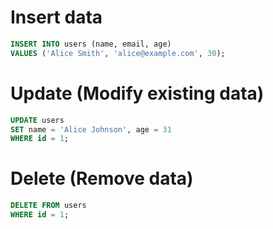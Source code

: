 # Insert data
```sql
INSERT INTO users (name, email, age)
VALUES ('Alice Smith', 'alice@example.com', 30);
```

# Update (Modify existing data)
```sql
UPDATE users
SET name = 'Alice Johnson', age = 31
WHERE id = 1;
```


# Delete (Remove data)
```sql
DELETE FROM users
WHERE id = 1;
```